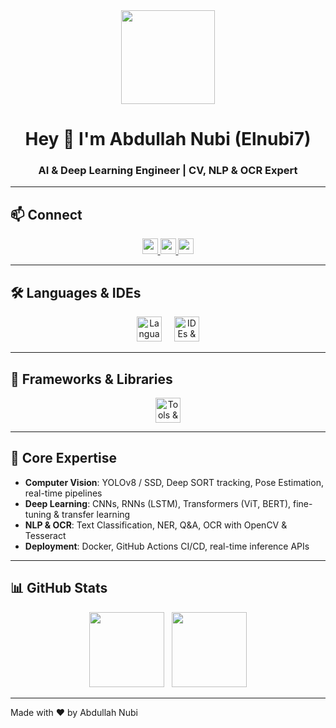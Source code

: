 <div align="center">
  <img height="150" src="https://media.giphy.com/media/M9gbBd9nbDrOTu1Mqx/giphy.gif" />
</div>

<h1 align="center">Hey 👋 I'm Abdullah Nubi (Elnubi7)</h1>
<h3 align="center">AI & Deep Learning Engineer | CV, NLP & OCR Expert</h3>

---

## 📫 Connect

<div align="center">
  <a href="https://www.linkedin.com/in/abdullah-nupi" target="_blank">
    <img src="https://img.shields.io/static/v1?message=LinkedIn&logo=linkedin&color=0077B5&style=for-the-badge" height="25" />
  </a>
  <a href="https://codeforces.com/profile/AItheGOAT" target="_blank">
    <img src="https://img.shields.io/static/v1?message=Codeforces&logo=codeforces&color=FF8C00&style=for-the-badge" height="25" />
  </a>
  <a href="https://www.facebook.com/share/1F9Zor37UK/?mibextid=wwXIfr" target="_blank">
    <img src="https://img.shields.io/static/v1?message=Facebook&logo=facebook&color=1877F2&style=for-the-badge" height="25" />
  </a>
</div>

---

## 🛠 Languages & IDEs

<div align="center">
  <img src="https://skillicons.dev/icons?i=python,c,cpp,java" height="40" alt="Languages" />
  <img width="12"/>
  <img src="https://skillicons.dev/icons?i=visualstudio,pycharm,jupyter,googlecolab,cuda" height="40" alt="IDEs & Platforms" />
</div>

---

## 🔧 Frameworks & Libraries

<div align="center">
  <img src="https://skillicons.dev/icons?i=pytorch,yolo,opencv,mediapipe,pandas,numpy,cvzone,firebase,deep-sort,ocr" height="40" alt="Tools & Libs" />
</div>

---

## 🚀 Core Expertise

- **Computer Vision**: YOLOv8 / SSD, Deep SORT tracking, Pose Estimation, real-time pipelines  
- **Deep Learning**: CNNs, RNNs (LSTM), Transformers (ViT, BERT), fine-tuning & transfer learning  
- **NLP & OCR**: Text Classification, NER, Q&A, OCR with OpenCV & Tesseract  
- **Deployment**: Docker, GitHub Actions CI/CD, real-time inference APIs  

---

## 📊 GitHub Stats

<div align="center">
  <img src="https://streak-stats.demolab.com?user=Elnubi7&theme=dracula&hide_border=false&border_radius=5" height="120" />
  &nbsp;
  <img src="https://github-readme-stats.vercel.app/api?username=Elnubi7&show_icons=true&theme=dracula&count_private=true" height="120" />
</div>

---

Made with ❤️ by Abdullah Nubi  
